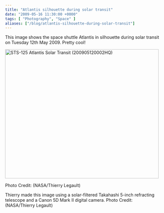 ```yaml
---
title: "Atlantis silhouette during solar transit"
date: "2009-05-16 11:30:00 +0000"
tags: [ "Photography", "Space" ]
aliases: ["/blog/atlantis-silhouette-during-solar-transit"]
---
```

This image shows the space shuttle Atlantis in silhouette during solar transit on Tuesday 12th May 2009. Pretty cool!

<a href="http://www.flickr.com/photos/nasahqphoto/3531410425/" title="STS-125 Atlantis Solar Transit (200905120002HQ) by nasa hq photo, on Flickr"><img src="http://farm3.static.flickr.com/2453/3531410425_f94db338c2.jpg" width="500" height="421" alt="STS-125 Atlantis Solar Transit (200905120002HQ)"></a>

Photo Credit: (NASA/Thierry Legault)

Thierry made this image using a solar-filtered Takahashi 5-inch refracting telescope and a Canon 5D Mark II digital camera. Photo Credit: (NASA/Thierry Legault)